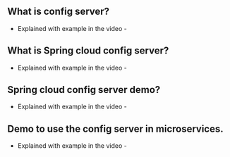 ## What is config server?
 * Explained with example in the video - <TBD>

## What is Spring cloud config server?
 * Explained with example in the video - <TBD>
 
 ## Spring cloud config server demo?
 * Explained with example in the video - <TBD>
 
 ## Demo to use the config server in microservices.
 * Explained with example in the video - <TBD>
